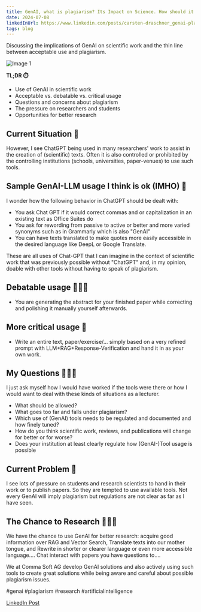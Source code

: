 ```yaml
---
title: GenAI, what is plagiarism? Its Impact on Science. How should it be handled? What is your perspective?
date: 2024-07-08
linkedInUrl: https://www.linkedin.com/posts/carsten-draschner_genai-plagiarism-research-activity-7216090153457463298-37OX?utm_source=share&utm_medium=member_desktop
tags: blog
---
```


Discussing the implications of GenAI on scientific work and the thin line between acceptable use and plagiarism.

![Image 1](/img/blog_images/1720445565584.jpeg)

**TL;DR ⏱️**
- Use of GenAI in scientific work
- Acceptable vs. debatable vs. critical usage
- Questions and concerns about plagiarism
- The pressure on researchers and students
- Opportunities for better research

<!-- excerpt -->

## Current Situation 🏫

However, I see ChatGPT being used in many researchers' work to assist in the creation of (scientific) texts. Often it is also controlled or prohibited by the controlling institutions (schools, universities, paper-venues) to use such tools.

## Sample GenAI-LLM usage I think is ok (IMHO) 🤗

I wonder how the following behavior in ChatGPT should be dealt with:
- You ask Chat GPT if it would correct commas and or capitalization in an existing text as Office Suites do
- You ask for rewording from passive to active or better and more varied synonyms such as in Grammarly which is also "GenAI"
- You can have texts translated to make quotes more easily accessible in the desired language like DeepL or Google Translate.

These are all uses of Chat-GPT that I can imagine in the context of scientific work that was previously possible without "ChatGPT" and, in my opinion, doable with other tools without having to speak of plagiarism.

## Debatable usage 🤷🏼‍♂️

- You are generating the abstract for your finished paper while correcting and polishing it manually yourself afterwards.

## More critical usage 🧐

- Write an entire text, paper/exercise/... simply based on a very refined prompt with LLM+RAG+Response-Verification and hand it in as your own work.

## My Questions 👨🏼‍🎓

I just ask myself how I would have worked if the tools were there or how I would want to deal with these kinds of situations as a lecturer.
- What should be allowed?
- What goes too far and falls under plagiarism?
- Which use of (GenAI) tools needs to be regulated and documented and how finely tuned?
- How do you think scientific work, reviews, and publications will change for better or for worse?
- Does your institution at least clearly regulate how (GenAI-)Tool usage is possible

## Current Problem 🫣

I see lots of pressure on students and research scientists to hand in their work or to publish papers. So they are tempted to use available tools. Not every GenAI will imply plagiarism but regulations are not clear as far as I have seen.

## The Chance to Research 👨🏼‍🔬

We have the chance to use GenAI for better research: acquire good information over RAG and Vector Search, Translate texts into our mother tongue, and Rewrite in shorter or clearer language or even more accessible language.... Chat interact with papers you have questions to....

We at Comma Soft AG develop GenAI solutions and also actively using such tools to create great solutions while being aware and careful about possible plagiarism issues.

#genai #plagiarism #research #artificialintelligence

[LinkedIn Post](https://www.linkedin.com/posts/carsten-draschner_genai-plagiarism-research-activity-7216090153457463298-37OX?utm_source=share&utm_medium=member_desktop)
